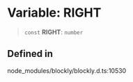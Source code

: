 # Variable: RIGHT

> `const` **RIGHT**: `number`

## Defined in

node_modules/blockly/blockly.d.ts:10530
